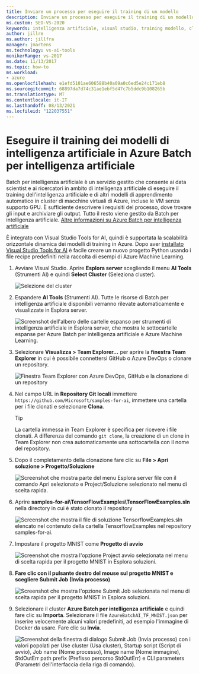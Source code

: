 ```yaml
---
title: Inviare un processo per eseguire il training di un modello
description: Inviare un processo per eseguire il training di un modello usando Azure Batch per intelligenza artificiale
ms.custom: SEO-VS-2020
keywords: intelligenza artificiale, visual studio, training modello, cloud
author: jillre
ms.author: jillfra
manager: jmartens
ms.technology: vs-ai-tools
monikerRange: vs-2017
ms.date: 11/13/2017
ms.topic: how-to
ms.workload:
- azure
ms.openlocfilehash: e1efd5101ae606588b40a09a0c6ed5e24c171eb8
ms.sourcegitcommit: 68897da7d74c31ae1ebf5d47c7b5ddc9b108265b
ms.translationtype: MT
ms.contentlocale: it-IT
ms.lasthandoff: 08/13/2021
ms.locfileid: "122037551"
---
```

# <a name="train-ai-models-in-azure-batch-ai"></a>Eseguire il training dei modelli di intelligenza artificiale in Azure Batch per intelligenza artificiale

Batch per intelligenza artificiale è un servizio gestito che consente ai data scientist e ai ricercatori in ambito di intelligenza artificiale di eseguire il training dell'intelligenza artificiale e di altri modelli di apprendimento automatico in cluster di macchine virtuali di Azure, incluse le VM senza supporto GPU. È sufficiente descrivere i requisiti del processo, dove trovare gli input e archiviare gli output. Tutto il resto viene gestito da Batch per intelligenza artificiale. [Altre informazioni su Azure Batch per intelligenza artificiale](/azure/batch-ai/overview)

È integrato con Visual Studio Tools for AI, quindi è supportata la scalabilità orizzontale dinamica dei modelli di training in Azure.  Dopo aver [installato Visual Studio Tools for AI](installation.md) è facile creare un nuovo progetto Python usando i file recipe predefiniti nella raccolta di esempi di Azure Machine Learning.

1. Avviare Visual Studio. Aprire **Esplora server** scegliendo il menu **AI Tools** (Strumenti AI) e quindi **Select Cluster** (Seleziona cluster).

    ![Selezione del cluster](media/train-model/select-cluster.png)

2. Espandere **AI Tools** (Strumenti AI). Tutte le risorse di Batch per intelligenza artificiale disponibili verranno rilevate automaticamente e visualizzate in Esplora server.

    ![Screenshot dell'albero delle cartelle espanso per strumenti di intelligenza artificiale in Esplora server, che mostra le sottocartelle espanse per Azure Batch per intelligenza artificiale e Azure Machine Learning.](media/train-model/batchai.png)

3. Selezionare **Visualizza > Team Explorer...** per aprire la **finestra Team Explorer** in cui è possibile connettersi GitHub o Azure DevOps o clonare un repository.

    ![Finestra Team Explorer con Azure DevOps, GitHub e la clonazione di un repository](media/train-model/team-explorer-devops.png)

4. Nel campo URL in **Repository Git locali** immettere `https://github.com/Microsoft/samples-for-ai`, immettere una cartella per i file clonati e selezionare **Clona**.

    > [!Tip]
    > La cartella immessa in Team Explorer è specifica per ricevere i file clonati. A differenza del comando `git clone`, la creazione di un clone in Team Explorer non crea automaticamente una sottocartella con il nome del repository.

5. Dopo il completamento della clonazione fare clic su **File > Apri soluzione > Progetto/Soluzione**

    ![Screenshot che mostra parte del menu Esplora server file con il comando Apri selezionato e Project/Soluzione selezionato nel menu di scelta rapida.](media/train-model/open-solution.png)

6. Aprire **samples-for-ai\TensorFlowExamples\TensorFlowExamples.sln** nella directory in cui è stato clonato il repository

    ![Screenshot che mostra il file di soluzione TensorflowExamples.sln elencato nel contenuto della cartella TensorflowExamples nel repository samples-for-ai.](media/train-model/tensorflowexamples.png)

7. Impostare il progetto MNIST come **Progetto di avvio**

    ![Screenshot che mostra l'opzione Project avvio selezionata nel menu di scelta rapida per il progetto MNIST in Esplora soluzioni.](media/train-model/mnist-startup.png)

8. <strong>Fare clic con il pulsante **destro del mouse sul progetto MNIST e** scegliere Submit Job **(Invia processo)**</strong>

    ![Screenshot che mostra l'opzione Submit Job selezionata nel menu di scelta rapida per il progetto MNIST in Esplora soluzioni.](media/train-model/submit-job.png)
9. Selezionare il cluster **Azure Batch per intelligenza artificiale** e quindi fare clic su **Importa**. Selezionare il file `AzureBatchAI_TF_MNIST.json` per inserire velocemente alcuni valori predefiniti, ad esempio l'immagine di Docker da usare. Fare clic su **Invia**.

    ![Screenshot della finestra di dialogo Submit Job (Invia processo) con i valori popolati per Use cluster (Usa cluster), Startup script (Script di avvio), Job name (Nome processo), Image name (Nome immagine), StdOutErr path prefix (Prefisso percorso StdOutErr) e CLI parameters (Parametri dell'interfaccia della riga di comando).](media/train-model/submit-batch.png)
